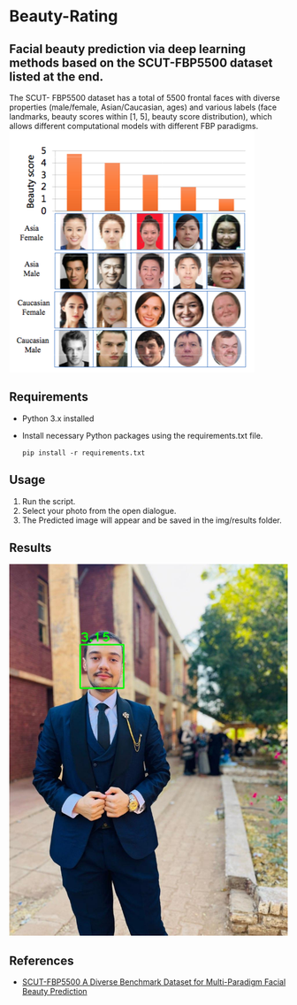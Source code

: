 # Beauty-Rating

## Facial beauty prediction via deep learning methods based on the SCUT-FBP5500 dataset listed at the end.

The SCUT- FBP5500 dataset has a total of 5500 frontal faces with diverse properties (male/female, Asian/Caucasian, ages) and various labels (face landmarks, beauty scores within [1, 5], beauty score distribution), which allows different computational models with different FBP paradigms.
![image](https://github.com/B14cs/Beauty-Rating/blob/fad782d2c71f4cfdf578b6ee7534503717d98b61/Read%20Me%20Images/dataset.png)

## Requirements
* Python 3.x installed
* Install necessary Python packages using the requirements.txt file.

  ```
  pip install -r requirements.txt
  ```

## Usage
1. Run the script.
2. Select your photo from the open dialogue.
3. The Predicted image will appear and be saved in the img/results folder.

## Results
![image](https://github.com/B14cs/Beauty-Rating/blob/fad782d2c71f4cfdf578b6ee7534503717d98b61/Read%20Me%20Images/result.jpg)

## References
* [SCUT-FBP5500 A Diverse Benchmark Dataset for Multi-Paradigm Facial Beauty Prediction](https://github.com/HCIILAB/SCUT-FBP5500-Database-Release)
